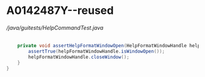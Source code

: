 # A0142487Y--reused
###### /java/guitests/HelpCommandTest.java
``` java
    private void assertHelpFormatWindowOpen(HelpFormatWindowHandle helpFormatWindowHandle) {
        assertTrue(helpFormatWindowHandle.isWindowOpen());
        helpFormatWindowHandle.closeWindow();
    }
}
```
